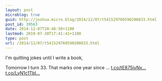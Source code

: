 ```yaml
---
layout: post
microblog: true
guid: http://joshua.micro.blog/2014/12/07/t541529760590200833.html
post_id: 39563
date: 2014-12-07T20:48:50+1100
lastmod: 2019-07-30T17:41:41+1100
type: post
url: /2014/12/07/t541529760590200833.html
---
```

I'm quitting jokes until I write a book,

Tomorrow I turn 33. That marks one year since ... [t.co/tE875iyNx...](http://t.co/tE875iyNxX) [t.co/LyN1c1TbI...](http://t.co/LyN1c1TbIr)
